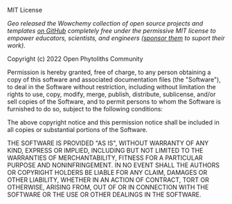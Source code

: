 MIT License

_Geo released the Wowchemy collection of open source projects and templates [on GitHub](https://github.com/wowchemy/wowchemy-hugo-themes) completely free under the permissive MIT license to empower educators, scientists, and engineers ([sponsor them](https://wowchemy.com/sponsor/) to suport their work)._

Copyright (c) 2022 Open Phytoliths Community

Permission is hereby granted, free of charge, to any person obtaining a copy
of this software and associated documentation files (the "Software"), to deal
in the Software without restriction, including without limitation the rights
to use, copy, modify, merge, publish, distribute, sublicense, and/or sell
copies of the Software, and to permit persons to whom the Software is
furnished to do so, subject to the following conditions:

The above copyright notice and this permission notice shall be included in all
copies or substantial portions of the Software.

THE SOFTWARE IS PROVIDED "AS IS", WITHOUT WARRANTY OF ANY KIND, EXPRESS OR
IMPLIED, INCLUDING BUT NOT LIMITED TO THE WARRANTIES OF MERCHANTABILITY,
FITNESS FOR A PARTICULAR PURPOSE AND NONINFRINGEMENT. IN NO EVENT SHALL THE
AUTHORS OR COPYRIGHT HOLDERS BE LIABLE FOR ANY CLAIM, DAMAGES OR OTHER
LIABILITY, WHETHER IN AN ACTION OF CONTRACT, TORT OR OTHERWISE, ARISING FROM,
OUT OF OR IN CONNECTION WITH THE SOFTWARE OR THE USE OR OTHER DEALINGS IN THE
SOFTWARE.
